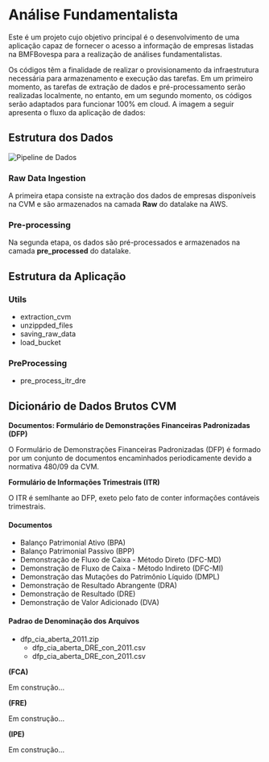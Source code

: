 # Análise Fundamentalista

Este é um projeto cujo objetivo principal é o desenvolvimento de uma aplicação capaz de fornecer o acesso a informação de empresas listadas na BMFBovespa para a realização de análises fundamentalistas.

Os códigos têm a finalidade de realizar o provisionamento da infraestrutura necessária para armazenamento e execução das tarefas. Em um primeiro momento, as tarefas de extração de dados e pré-processamento serão realizadas localmente, no entanto, em um segundo momento, os códigos serão adaptados para funcionar 100% em cloud. A imagem a seguir apresenta o fluxo da aplicação de dados:

## Estrutura dos Dados

![Pipeline de Dados](https://github.com/andre-ds/fundamentalist_analysis/blob/master/application-flow.png)

### **Raw Data Ingestion** 

A primeira etapa consiste na extração dos dados de empresas disponíveis na CVM e são armazenados na camada **Raw** do datalake na AWS.

### **Pre-processing**

Na segunda etapa, os dados são pré-processados e armazenados na camada **pre_processed** do datalake.


## Estrutura da Aplicação

### Utils

- extraction_cvm
- unzippded_files
- saving_raw_data
- load_bucket


### PreProcessing

- pre_process_itr_dre



## Dicionário de Dados Brutos CVM

**Documentos: Formulário de Demonstrações Financeiras Padronizadas (DFP)**

O Formulário de Demonstrações Financeiras Padronizadas (DFP) é formado por um conjunto de documentos encaminhados periodicamente devido a normativa 480/09 da CVM.

**Formulário de Informações Trimestrais (ITR)**

O ITR é semlhante ao DFP, exeto pelo fato de conter informações contáveis trimestrais.

#### Documentos
* Balanço Patrimonial Ativo (BPA)
* Balanço Patrimonial Passivo (BPP)
* Demonstração de Fluxo de Caixa - Método Direto (DFC-MD)
* Demonstração de Fluxo de Caixa - Método Indireto (DFC-MI)
* Demonstração das Mutações do Patrimônio Líquido (DMPL)
* Demonstração de Resultado Abrangente (DRA)
* Demonstração de Resultado (DRE)
* Demonstração de Valor Adicionado (DVA)

#### Padrao de Denominação dos Arquivos
* dfp_cia_aberta_2011.zip
    * dfp_cia_aberta_DRE_con_2011.csv
    * dfp_cia_aberta_DRE_con_2011.csv

**(FCA)**

Em construção...

**(FRE)**

Em construção...

**(IPE)**

Em construção...
